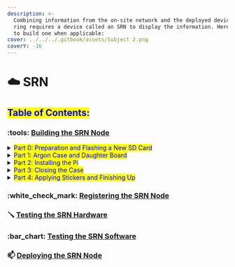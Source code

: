 ```yaml
---
description: >-
  Combining information from the on-site network and the deployed devices in the
  ring requires a device called an SRN to display the information. Here is how
  to build one when applicable:
cover: ../../../.gitbook/assets/Subject 2.png
coverY: -16
---
```


# ☁️ SRN

## <mark style="color:blue;">Table of Contents:</mark>

### :tools: [Building the SRN Node](building-the-srn-node/)

<details>

<summary><mark style="color:blue;">Part 0: Preparation and Flashing a New SD Card</mark></summary>

* [Tools List](building-the-srn-node/part-0-preparation-and-flashing-a-new-sd-card.md#tools-list)
* [Parts List](building-the-srn-node/part-0-preparation-and-flashing-a-new-sd-card.md#parts-list)
* [How to Flash a Micro SD Card](../../../overview/flash-firmware-and-configuration/flashing-a-new-sd-card.md)

</details>

<details>

<summary><mark style="color:blue;">Part 1: Argon Case and Daughter Board</mark></summary>

* [Opening the Argon](building-the-srn-node/part-1-argon-case-and-the-daughter-board.md#opening-the-argon)
* [Connecting the Pi](building-the-srn-node/part-1-argon-case-and-the-daughter-board.md#connecting-the-pi)

</details>

<details>

<summary><mark style="color:blue;">Part 2: Installing the Pi</mark></summary>

* [Adding the Thermal Pads](building-the-srn-node/part-2-installing-the-pi.md#adding-the-thermal-pads)
* [Seating the Pi](building-the-srn-node/part-2-installing-the-pi.md#seating-the-pi)
  * <mark style="color:blue;">Switching Power to Always On</mark>
* [Screwing Down the Boards](building-the-srn-node/part-2-installing-the-pi.md#screwing-down-the-boards)

</details>

<details>

<summary><mark style="color:blue;">Part 3: Closing the Case</mark></summary>

* [The Back of the Argon](building-the-srn-node/part-3-closing-the-case.md#the-back-of-the-argon)
* [Threading Screws and Inserting a Micro SD Card](building-the-srn-node/part-3-closing-the-case.md#threading-screws-and-inserting-a-micro-sd-card)
* [Applying Rubber Feet](building-the-srn-node/part-3-closing-the-case.md#applying-rubber-feet)

</details>

<details>

<summary><mark style="color:blue;">Part 4: Applying Stickers and Finishing Up</mark></summary>

In progress...

</details>

### :white\_check\_mark: [Registering the SRN Node](registering-and-configuring-the-srn-server.md)



### :screwdriver: [Testing the SRN Hardware](testing-the-srn-hardware.md)



### :bar\_chart: [Testing the SRN Software](testing-the-srn-software.md)



### :mailbox: [Deploying the SRN Node](deploying-the-srn-node.md)

